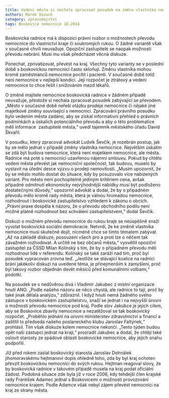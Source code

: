 ```yaml
---
title: Vedení města si nechalo zpracovat posudek na změnu vlastníka nemocnice
authors: Marek Osouch
category: zpravodajství
tags: Boskovice nemocnice 10-2014
---
```


Boskovická radnice má k dispozici právní rozbor o možnostech převodu nemocnice do vlastnictví kraje či soukromých rukou. O žádné variantě však v současné chvíli neuvažuje. Opoziční zastupitelé se naopak možnosti převodu nebrání. Musí mu však předcházet věcná diskuze.

Ponechat, zprivatizovat, převést na kraj. Všechny tyto varianty se v poslední době s boskovickou nemocnicí často skloňují. Změnu vlastníka mohou kromě zaměstnanců nemocnice pocítit i pacienti. V současné době totiž není nemocnice v nejlepší kondici. Její rozpočet je ztrátový a vedení nemocnice to chce řešit i snižováním mezd lékařů.

O změně majitele nemocnice boskovická radnice v žádném případě neuvažuje, přestože si nechala zpracovat posudek zabývající se převodem. „Město v současné době neřeší otázku prodeje nemocnice či nějaké jiné majetkové změny související s nemocnicí. Zpracování právního posudku bylo vedením města zadáno, aby se získal informativní přehled o právních podmínkách a úskalích potenciálního převodu a aby o této problematice měli informace  zastupitelé města,“ uvedl tajemník městského úřadu David Škvařil.

V posudku, který zpracoval advokát Ludvík Ševčík, je rozebrán postup, jak by se mělo jednat v případě změny vlastníka nemocnice. Největším úskalím se zdá být budova nemocnice, která není majetkem nemocnice, ale města. Radnice má poté s nemocnicí uzavřenou nájemní smlouvu. Pokud by chtělo vedení města převést jak nemocniční společnost, tak budovu, muselo by vystavit na úřední desce výzvu o prodeji nemovitosti. „Musím upozornit, že by se město mohlo dostat do situace, kdy by posuzovalo více nabízených variant. Pro město není pochopitelně jediným kritériem cena, avšak případné odmítnutí ekonomicky nejvýhodnější nabídky musí být podloženo dostatečnými důvody,“ upozornil advokát a dodal, že by o případném převodu mělo kromě rady města, která je valnou hromadou nemocnice, rozhodnout i boskovické zastupitelstvo vzhledem k zákonu o obcích. „Právní praxe dospěla k názoru, že o převodu obchodního podílu není možné platně rozhodnout bez schválení zastupitelstvem,“ dodal Ševčík.

Diskuzi o možném převodu nemocnice do rukou kraje se neúspěšně snaží vyvolat boskovická sociální demokracie. Netvrdí, že ke změně vlastníka nemocnice musí skutečně dojít, nicméně chce se tímto tématem zabývat. „Až na základě diskuze, posouzení všech pro a proti lze o něčem tak závažném rozhodovat. A určitě ne bez občanů města,“ vysvětlil opoziční zastupitel za ČSSD Milan Kolínský s tím, že by o případném převodu měli rozhodnout lidé v referendu. Kolínský se také zaráží nad tím, proč byl posudek vypracován zrovna teď. „Jestliže se stávající koalice na radnici brání jakékoliv diskuzi na uvedené téma, je přinejmenším k zamyšlení, proč byl takový rozbor objednán devět měsíců před komunálními volbami,“ podotkl.

Na posudek se s nedůvěrou dívá i Vladimír Jakubec z místní organizace hnutí ANO. „Podle našeho názoru se něco chystá, ale radnice to tají, proč by také jinak dělala analýzu,“ zdůraznil. I když hnutí nemá žádného svého zástupce v boskovickém zastupitelstvu, snaží se jednat i na nejvyšší úrovni o možnosti převodu nemocnice pod kraj. Podle slov Jakubce je jejich cílem, aby se Boskovice zbavily nemocnice a nezatěžoval se tak boskovický rozpočet. „Proběhlo jednání na úrovni ministerstev zdravotnictví a financí a zaštítil to předseda našeho poslaneckého klubu Jaroslav Faltýnek,“ prohlásil. Tím však diskuze kolem nemocnice nekončí. „Tento týden budou opět naši zástupci jednat na kraji,“ prozradil Jakubec a dodal, že chtějí také oslovit starosty ze spádové oblasti boskovické nemocnice, aby jejich snahu podpořili.

Již před rokem zaslal boskovický starosta Jaroslav Dohnálek jihomoravskému hejtmanovi dopis ohledně toho, zda by byl kraj ochoten převzít boskovickou nemocnici do svých rukou. Hejtman reagoval slovy, že by boskovická radnice v takovém případě musela na kraj podat oficiální žádost. Podobná situace zde byla již v roce 2006, kdy tehdejší člen krajské rady František Adamec jednal s Boskovicemi o možnosti provozování nemocnice krajem. Podle Adamce však nebyl zájem převést nemocnici na kraj ze strany města. 